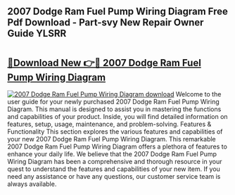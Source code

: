 ## 2007 Dodge Ram Fuel Pump Wiring Diagram Free Pdf Download - Part-svy New Repair Owner Guide YLSRR

# <h2><a href="http://dfhn7i.blite.top/?on=2007+Dodge+Ram+Fuel+Pump+Wiring+Diagram">🔗Download New 👉🔴 2007 Dodge Ram Fuel Pump Wiring Diagram</a></h2>

[![2007 Dodge Ram Fuel Pump Wiring Diagram download](https://i.imgur.com/lujVjoI.png)](http://dfhn7i.blite.top/?on=2007+Dodge+Ram+Fuel+Pump+Wiring+Diagram)
Welcome to the user guide for your newly purchased 2007 Dodge Ram Fuel Pump Wiring Diagram. This manual is designed to assist you in mastering the functions and capabilities of your product. Inside, you will find detailed information on features, setup, usage, maintenance, and problem-solving. Features & Functionality This section explores the various features and capabilities of your new 2007 Dodge Ram Fuel Pump Wiring Diagram. This remarkable 2007 Dodge Ram Fuel Pump Wiring Diagram offers a plethora of features to enhance your daily life. We believe that the 2007 Dodge Ram Fuel Pump Wiring Diagram has been a comprehensive and thorough resource in your quest to understand the features and capabilities of your new item. If you need any assistance or have any questions, our customer service team is always available.
